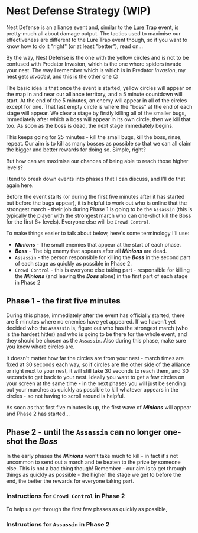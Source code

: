 # Nest Defense Strategy (WIP)

Nest Defense is an alliance event and, similar to the [Lure Trap](lure-trap.md) event, is pretty-much all about damage output. The tactics used to maximise our effectiveness are different to the Lure Trap event though, so if you want to know how to do it "right" (or at least "better"), read on...

By the way, Nest Defense is the one with the yellow circles and is not to be confused with Predator Invasion, which is the one where spiders invade your nest. The way I remember which is which is in Predator *Invasion*, my nest gets *invaded*, and this is the other one :stuck_out_tongue_winking_eye:

The basic idea is that once the event is started, yellow circles will appear on the map in and near our alliance territory, and a 5 minute countdown will start. At the end of the 5 minutes, an enemy will appear in all of the circles except for one. That last empty circle is where the "boss" at the end of each stage will appear. We clear a stage by firstly killing all of the smaller bugs, immediately after which a boss will appear in its own circle, then we kill that too. As soon as the boss is dead, the next stage immediately begins. 

This keeps going for 25 minutes - kill the small bugs, kill the boss, rinse, repeat. Our aim is to kill as many bosses as possible so that we can all claim the bigger and better rewards for doing so. Simple, right?

But how can we maximise our chances of being able to reach those higher levels?

I tend to break down events into phases that I can discuss, and I'll do that again here.

Before the event starts (or during the first five minutes after it has started but before the bugs appear), it is helpful to work out who is online that the strongest march - their job during Phase 1 is going to be the `Assassin` (this is typically the player with the strongest march who can one-shot kill the Boss for the first 6+ levels). Everyone else will be `Crowd Control`. 

To make things easier to talk about below, here's some terminology I'll use:

* _**Minions**_ - The small enemies that appear at the start of each phase.
* _**Boss**_ - The big enemy that appears after all _**Minions**_ are dead.
* `Assassin` - the person responsible for killing the _**Boss**_ in the second part of each stage as quickly as possible in Phase 2.  
* `Crowd Control` - this is everyone else taking part - responsible for killing the _**Minions**_ (and leaving the _**Boss**_ alone) in the first part of each stage in Phase 2

## Phase 1 - the first five minutes

During this phase, immediately after the event has officially started, there are 5 minutes where no enemies have yet appeared. If we haven't yet decided who the `Assassin` is, figure out who has the strongest march (who is the hardest hitter) and who is going to be there for the whole event, and they should be chosen as the `Assassin`. Also during this phase, make sure you know where circles are. 

It doesn't matter how far the circles are from your nest - march times are fixed at 30 seconds each way, so if circles are the other side of the alliance or right next to your nest, it will still take 30 seconds to reach them, and 30 seconds to get back to your nest. Ideally you want to get a few circles on your screen at the same time - in the next phases you will just be sending out your marches as quickly as possible to kill whatever appears in the circles - so not having to scroll around is helpful.

As soon as that first five minutes is up, the first wave of _**Minions**_ will appear and Phase 2 has started...

## Phase 2 - until the `Assassin` can no longer one-shot the _**Boss**_

In the early phases the _**Minions**_ won't take much to kill - in fact it's not uncommon to send out a march and be beaten to the prize by someone else. This is not a bad thing though! Remember - our aim is to get through things as quickly as possible - the higher the stage we get to before the end, the better the rewards for everyone taking part.

### Instructions for `Crowd Control` in Phase 2

To help us get through the first few phases as quickly as possible,

### Instructions for `Assassin` in Phase 2


